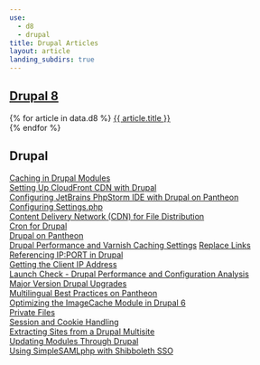 ```yaml
---
use:
  - d8
  - drupal
title: Drupal Articles
layout: article
landing_subdirs: true
---
```

## [Drupal 8](/docs/articles/drupal/8)
{% for article in data.d8 %}
<a href="{{ article.url }}">{{ article.title }}</a><br>
{% endfor %}
## Drupal
[Caching in Drupal Modules](/docs/articles/drupal/caching-in-drupal-modules)<br>
[Setting Up CloudFront CDN with Drupal](/docs/articles/drupal/cdn-setting-up-cloudfront)<br>
[Configuring JetBrains PhpStorm IDE with Drupal on Pantheon](/docs/articles/drupal/configuring-jetbrains-phpstorm-ide-with-pantheon)<br>
[Configuring Settings.php](/docs/articles/drupal/configuring-settings-php)<br>
[Content Delivery Network (CDN) for File Distribution](/docs/articles/drupal/content-delivery-network-cdn-for-file-distribution)<br>
[Cron for Drupal](/docs/articles/drupal/cron)<br>
[Drupal on Pantheon](/docs/articles/drupal/drops)<br>
[Drupal Performance and Varnish Caching Settings](/docs/articles/drupal/drupal-performance-and-caching-settings)
[Replace Links Referencing IP:PORT in Drupal](/docs/articles/drupal/fix-broken-links-that-reference-ip-port-instead-of-domain-name)<br>
[Getting the Client IP Address](/docs/articles/drupal/getting-the-client-ip-address)<br>
[Launch Check - Drupal Performance and Configuration Analysis](/docs/articles/drupal/launch-check-drupal-performance-and-configuration-analysis)<br>
[Major Version Drupal Upgrades](/docs/articles/drupal/major-version-drupal-upgrades)<br>
[Multilingual Best Practices on Pantheon](/docs/articles/drupal/multilingual-best-practices)<br>
[Optimizing the ImageCache Module in Drupal 6](/docs/articles/drupal/optimizing-the-image-cache-module-in-drupal-6)<br>
[Private Files](/docs/articles/drupal/private-files)<br>
[Session and Cookie Handling](/docs/articles/drupal/session-and-cookie-handling)<br>
[Extracting Sites from a Drupal Multisite](/docs/articles/drupal/unwind-a-multisite)<br>
[Updating Modules Through Drupal](/docs/articles/drupal/updating-modules-through-drupal)<br>
[Using SimpleSAMLphp with Shibboleth SSO](/docs/articles/drupal/using-simplesamlphp-with-shibboleth-sso)<br>
